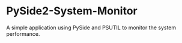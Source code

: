 # PySide2-System-Monitor

A simple application using PySide and PSUTIL to monitor the system performance. 

